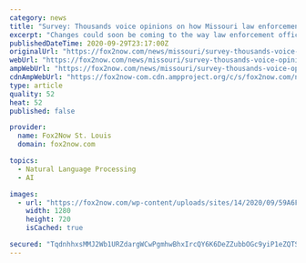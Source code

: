 ```yaml
---
category: news
title: "Survey: Thousands voice opinions on how Missouri law enforcement officers are trained"
excerpt: "Changes could soon be coming to the way law enforcement officers are trained and disciplined in the state of Missouri."
publishedDateTime: 2020-09-29T23:17:00Z
originalUrl: "https://fox2now.com/news/missouri/survey-thousands-voice-opinions-on-how-missouri-law-enforcement-officers-are-trained/"
webUrl: "https://fox2now.com/news/missouri/survey-thousands-voice-opinions-on-how-missouri-law-enforcement-officers-are-trained/"
ampWebUrl: "https://fox2now.com/news/missouri/survey-thousands-voice-opinions-on-how-missouri-law-enforcement-officers-are-trained/amp/"
cdnAmpWebUrl: "https://fox2now-com.cdn.ampproject.org/c/s/fox2now.com/news/missouri/survey-thousands-voice-opinions-on-how-missouri-law-enforcement-officers-are-trained/amp/"
type: article
quality: 52
heat: 52
published: false

provider:
  name: Fox2Now St. Louis
  domain: fox2now.com

topics:
  - Natural Language Processing
  - AI

images:
  - url: "https://fox2now.com/wp-content/uploads/sites/14/2020/09/59A6FD809FCF46F7819A09EC6496520D.jpg?w=1280"
    width: 1280
    height: 720
    isCached: true

secured: "TqdnhhxsMMJ2Wb1URZdargWCwPgmhwBhxIrcQY6K6DeZZubbOGc9yiP1eZQTSFsY/fEOsKZ+8x0+CQpLJ9qjCSTppTfAQ9stI5Wb23LrwrsoOhe7QYYP7V28aXWpsCuaWa3oDK6cuCcTc6pYYerLW9CHn1JgVgL/HkIR3ZnROwzltT1vVxfV8TUUhhuTA27kw1wyXKzKFb0suS8IgpyO8AjqmKiAZLYiXpDt5mGX5KacUCKETgB/3LNx++2A911mNmYpCYUuLAb/ghqgT91ZvWoVtzcLbdeAwGUrvpXWa0sCg2DpJh/1Q9Zz4q8pnuauxLfyeHC9YOAHxkToj4j3T/bdHUng577icrEL1rxuF1g=;TdPMKZJDLAvc0r6+qbVxMg=="
---
```


